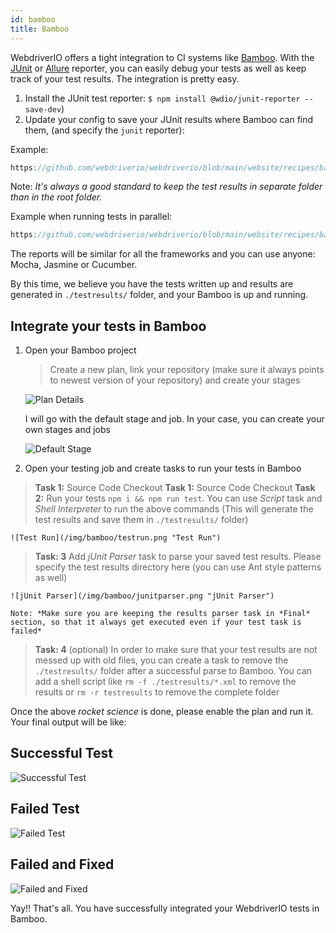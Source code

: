 ```yaml
---
id: bamboo
title: Bamboo
---
```


WebdriverIO offers a tight integration to CI systems like [Bamboo](https://www.atlassian.com/software/bamboo). With the [JUnit](https://webdriver.io/docs/junit-reporter.html) or [Allure](https://webdriver.io/docs/allure-reporter.html) reporter, you can easily debug your tests as well as keep track of your test results. The integration is pretty easy.

1. Install the JUnit test reporter: `$ npm install @wdio/junit-reporter --save-dev`)
1. Update your config to save your JUnit results where Bamboo can find them, (and specify the `junit` reporter):

Example:
```js reference useHTTPS
https://github.com/webdriverio/webdriverio/blob/main/website/recipes/bamboo/bamboo-integration.js
```
Note: *It's always a good standard to keep the test results in separate folder than in the root folder.*

Example when running tests in parallel:
```js reference useHTTPS
https://github.com/webdriverio/webdriverio/blob/main/website/recipes/bamboo/bamboo-integration-parallel.js
```

The reports will be similar for all the frameworks and you can use anyone: Mocha, Jasmine or Cucumber.

By this time, we believe you have the tests written up and results are generated in `./testresults/` folder, and your Bamboo is up and running.

## Integrate your tests in Bamboo

1. Open your Bamboo project

    > Create a new plan, link your repository (make sure it always points to newest version of your repository) and create your stages

    ![Plan Details](/img/bamboo/plancreation.png "Plan Details")

    I will go with the default stage and job. In your case, you can create your own stages and jobs

    ![Default Stage](/img/bamboo/defaultstage.png "Default Stage")
2. Open your testing job and create tasks to run your tests in Bamboo
> **Task 1:** Source Code Checkout
> **Task 1:** Source Code Checkout **Task 2:** Run your tests `npm i && npm run test`. You can use *Script* task and *Shell Interpreter* to run the above commands (This will generate the test results and save them in `./testresults/` folder)

    ![Test Run](/img/bamboo/testrun.png "Test Run")
> **Task: 3** Add *jUnit Parser* task to parse your saved test results. Please specify the test results directory here (you can use Ant style patterns as well)

    ![jUnit Parser](/img/bamboo/junitparser.png "jUnit Parser")

    Note: *Make sure you are keeping the results parser task in *Final* section, so that it always get executed even if your test task is failed*
> **Task: 4** (optional) In order to make sure that your test results are not messed up with old files, you can create a task to remove the `./testresults/` folder after a successful parse to Bamboo. You can add a shell script like `rm -f ./testresults/*.xml` to remove the results or `rm -r testresults` to remove the complete folder

Once the above *rocket science* is done, please enable the plan and run it. Your final output will be like:

## Successful Test

![Successful Test](/img/bamboo/successfulltest.png "Successful Test")

## Failed Test

![Failed Test](/img/bamboo/failedtest.png "Failed Test")

## Failed and Fixed

![Failed and Fixed](/img/bamboo/failedandfixed.png "Failed and Fixed")

Yay!! That's all. You have successfully integrated your WebdriverIO tests in Bamboo.
